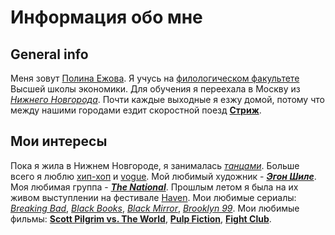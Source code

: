 # Информация обо мне 
## General info
Меня зовут [Полина Ежова](https://vk.com/ezidze). Я учусь на [филологическом факультете](https://philology.hse.ru) Высшей школы экономики.
Для обучения я переехала в Москву из [*Нижнего Новгорода*](https://ru.wikipedia.org/wiki/Нижний_Новгород).
Почти каждые выходные я езжу домой, потому что между нашими городами ездит скоростной поезд [**Стриж**](http://poezd-strizh.ru). 
## Мои интересы
Пока я жила в Нижнем Новгороде, я занималась [*танцами*](http://d4unn.ru). Больше всего я люблю [хип-хоп](https://www.youtube.com/watch?v=Kl5B6MBAntI) и [vogue](https://vk.com/videos41550556?z=video41550556_171420892%2Fpl_41550556_-2). Мой любимый художник - [***Эгон Шиле***](https://ru.wikipedia.org/wiki/Шиле,_Эгон). Моя любимая группа - [***The National***](http://www.coreentertainment.ca/events/detail/the-national). 
Прошлым летом я была на их живом выступлении на фестивале [Haven](http://www.havenkbh.dk/en/).
Мои любимые сериалы: [*Breaking Bad*](http://www.esquire.com/entertainment/tv/a15063971/breaking-bad-cast-interview/), [*Black Books*](https://en.wikipedia.org/wiki/Black_Books), [*Black Mirror*](https://www.netflix.com/ru/title/70264888), [*Brooklyn 99*](http://www.brooklyn99.net). 
Мои любимые фильмы: [**Scott Pilgrim vs. The World**](http://www.imdb.com/title/tt0446029/), [**Pulp Fiction**](http://www.imdb.com/title/tt0110912/), [**Fight Club**](http://www.imdb.com/title/tt0137523/). 

